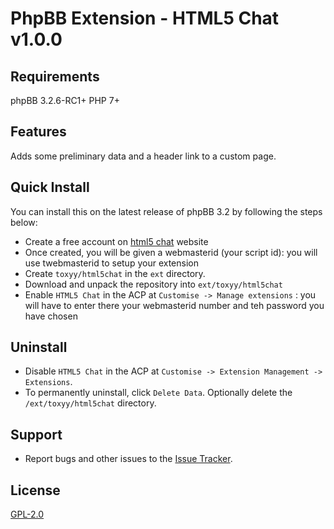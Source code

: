 # PhpBB Extension - HTML5 Chat v1.0.0

## Requirements

phpBB 3.2.6-RC1+ PHP 7+

## Features

Adds some preliminary data and a header link to a custom page.

## Quick Install

You can install this on the latest release of phpBB 3.2 by following the steps below:

* Create a free account on [html5 chat](https://www.html5-chat.com/register) website
* Once created, you will be given a webmasterid (your script id): you will use twebmasterid to setup your extension
* Create `toxyy/html5chat` in the `ext` directory.
* Download and unpack the repository into `ext/toxyy/html5chat`
* Enable `HTML5 Chat` in the ACP at `Customise -> Manage extensions` : you will have to enter there your webmasterid number and teh password you have chosen

## Uninstall

* Disable `HTML5 Chat` in the ACP at `Customise -> Extension Management -> Extensions`.
* To permanently uninstall, click `Delete Data`. Optionally delete the `/ext/toxyy/html5chat` directory.

## Support

* Report bugs and other issues to the [Issue Tracker](https://html5-chat.com).

## License

[GPL-2.0](license.txt)
